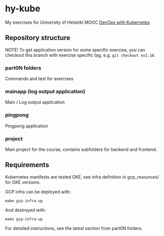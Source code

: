 # hy-kube

My exercises for University of Helsinki MOOC [DevOps with Kubernetes](https://devopswithkubernetes.com)

## Repository structure

NOTE! To get application version for some specific exercise, you can checkout this branch
with exercise specific tag, e.g. `git checkout ex2.10`.

### part0N folders

Commands and test for exercises

### mainapp (log output application)

Main / Log output application

### pingpong

Pingpong application

### project

Main project for the course, contains subfolders for backend and frontend.

## Requirements

Kubernetes manifests are tested GKE, see infra definition in gcp_resources/ for GKE versions.

GCP infra can be deployed with:

```
make gcp-infra-up
```

And destroyed with:

```
make gcp-infra-up
```

For detailed instructions, see the latest section from part0N folders.
